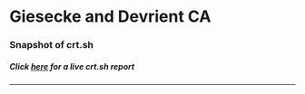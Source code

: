 # Giesecke and Devrient CA
### Snapshot of crt.sh
##### Click [here](https://crt.sh/?q=CC9C20C89F2041240E7358EE16303A8E6EE429B1855A9ECB97889BCE9FFC576B) for a live crt.sh report

---
